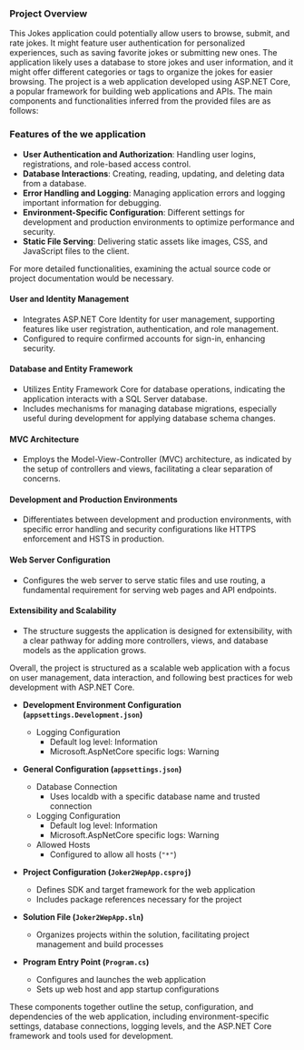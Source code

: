 ### Project Overview
This Jokes application could potentially allow users to browse, submit, and rate jokes. It might feature user authentication for personalized experiences, such as saving favorite jokes or submitting new ones. The application likely uses a database to store jokes and user information, and it might offer different categories or tags to organize the jokes for easier browsing.
The project is  a web application developed using ASP.NET Core, a popular framework for building web applications and APIs. The main components and functionalities inferred from the provided files are as follows:


### Features of the we application

- **User Authentication and Authorization**: Handling user logins, registrations, and role-based access control.
- **Database Interactions**: Creating, reading, updating, and deleting data from a database.
- **Error Handling and Logging**: Managing application errors and logging important information for debugging.
- **Environment-Specific Configuration**: Different settings for development and production environments to optimize performance and security.
- **Static File Serving**: Delivering static assets like images, CSS, and JavaScript files to the client.

For more detailed functionalities, examining the actual source code or project documentation would be necessary.

#### User and Identity Management
- Integrates ASP.NET Core Identity for user management, supporting features like user registration, authentication, and role management.
- Configured to require confirmed accounts for sign-in, enhancing security.

#### Database and Entity Framework
- Utilizes Entity Framework Core for database operations, indicating the application interacts with a SQL Server database.
- Includes mechanisms for managing database migrations, especially useful during development for applying database schema changes.

#### MVC Architecture
- Employs the Model-View-Controller (MVC) architecture, as indicated by the setup of controllers and views, facilitating a clear separation of concerns.

#### Development and Production Environments
- Differentiates between development and production environments, with specific error handling and security configurations like HTTPS enforcement and HSTS in production.

#### Web Server Configuration
- Configures the web server to serve static files and use routing, a fundamental requirement for serving web pages and API endpoints.

#### Extensibility and Scalability
- The structure suggests the application is designed for extensibility, with a clear pathway for adding more controllers, views, and database models as the application grows.

Overall, the project is structured as a scalable web application with a focus on user management, data interaction, and following best practices for web development with ASP.NET Core.


- **Development Environment Configuration (`appsettings.Development.json`)**
  - Logging Configuration
    - Default log level: Information
    - Microsoft.AspNetCore specific logs: Warning

- **General Configuration (`appsettings.json`)**
  - Database Connection
    - Uses localdb with a specific database name and trusted connection
  - Logging Configuration
    - Default log level: Information
    - Microsoft.AspNetCore specific logs: Warning
  - Allowed Hosts
    - Configured to allow all hosts (`"*"`)

- **Project Configuration (`Joker2WepApp.csproj`)**
  - Defines SDK and target framework for the web application
  - Includes package references necessary for the project

- **Solution File (`Joker2WepApp.sln`)**
  - Organizes projects within the solution, facilitating project management and build processes

- **Program Entry Point (`Program.cs`)**
  - Configures and launches the web application
  - Sets up web host and app startup configurations

These components together outline the setup, configuration, and dependencies of the web application, including environment-specific settings, database connections, logging levels, and the ASP.NET Core framework and tools used for development.

